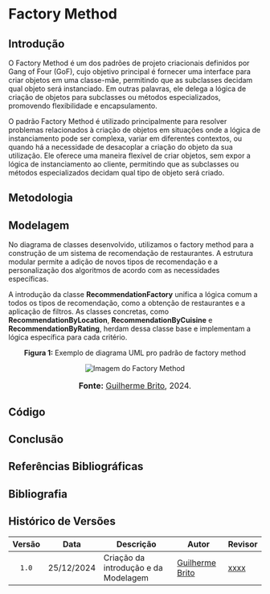 # Factory Method

## Introdução   
O Factory Method é um dos padrões de projeto criacionais definidos por Gang of Four (GoF), cujo objetivo principal é fornecer uma interface para criar objetos em uma classe-mãe, permitindo que as subclasses decidam qual objeto será instanciado. Em outras palavras, ele delega a lógica de criação de objetos para subclasses ou métodos especializados, promovendo flexibilidade e encapsulamento.

O padrão Factory Method é utilizado principalmente para resolver problemas relacionados à criação de objetos em situações onde a lógica de instanciamento pode ser complexa, variar em diferentes contextos, ou quando há a necessidade de desacoplar a criação do objeto da sua utilização. Ele oferece uma maneira flexível de criar objetos, sem expor a lógica de instanciamento ao cliente, permitindo que as subclasses ou métodos especializados decidam qual tipo de objeto será criado.

## Metodologia

## Modelagem
No diagrama de classes desenvolvido, utilizamos o factory method para a construção de um sistema de recomendação de restaurantes. A estrutura modular permite a adição de novos tipos de recomendação e a personalização dos algoritmos de acordo com as necessidades específicas.

A introdução da classe **RecommendationFactory** unifica a lógica comum a todos os tipos de recomendação, como a obtenção de restaurantes e a aplicação de filtros. As classes concretas, como **RecommendationByLocation**, **RecommendationByCuisine** e **RecommendationByRating**, herdam dessa classe base e implementam a lógica específica para cada critério.

<center>
<p style="text-align: center"><b>Figura 1:</b> Exemplo de diagrama UML pro padrão de factory method</p>
<div align="center">
  <img src="https://raw.githubusercontent.com/UnBArqDsw2024-2/2024.2_G10_Recomendacao_Entrega_03/refs/heads/main/docs/imagens/docs/imagens/diagrama_factory-method.jpeg?raw=true" alt="Imagem do Factory Method" >
</div>
<font size="3"><p style="text-align: center"><b>Fonte:</b> <a href="https://github.com/GuilhermeB12">Guilherme Brito</a>, 2024.</p></font>
</center>

## Código

## Conclusão

## Referências Bibliográficas

## Bibliografia

## Histórico de Versões

| Versão | Data | Descrição | Autor | Revisor |
| :----: | ---- | --------- | ----- | ------- |
| `1.0`  |25/12/2024| Criação da introdução e da Modelagem| [Guilherme Brito](https://github.com/GuilhermeB12) |[xxxx](xxxx)  |